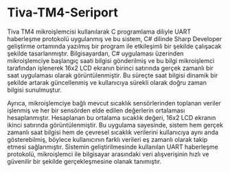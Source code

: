 # Tiva-TM4-Seriport
Tiva TM4 mikroişlemcisi kullanılarak C programlama diliyle UART haberleşme protokolü uygulanmış ve bu sistem, C# dilinde Sharp Developer geliştirme ortamında yazılmış bir program ile etkileşimli bir şekilde çalışacak şekilde tasarlanmıştır. Bilgisayardan, C# uygulaması üzerinden mikroişlemciye başlangıç saati bilgisi gönderilmiş ve bu bilgi mikroişlemci tarafından işlenerek 16x2 LCD ekranın birinci satırında gerçek zamanlı bir saat uygulaması olarak görüntülenmiştir. Bu süreçte saat bilgisi dinamik bir şekilde artarak güncellenmiş ve kullanıcıya sürekli olarak doğru zaman bilgisi sunulmuştur.

Ayrıca, mikroişlemciye bağlı mevcut sıcaklık sensörlerinden toplanan veriler işlenmiş ve her bir sensörden elde edilen değerlerin ortalaması hesaplanmıştır. Hesaplanan bu ortalama sıcaklık değeri, 16x2 LCD ekranın ikinci satırında görüntülenmiştir. Bu uygulama sayesinde, sistem hem gerçek zamanlı saat bilgisi hem de çevresel sıcaklık verilerini kullanıcıya aynı anda gösterebilmiş, böylece kullanıcının farklı verileri eş zamanlı olarak takip etmesi sağlanmıştır. Sistemin geliştirilmesinde kullanılan UART haberleşme protokolü, mikroişlemci ile bilgisayar arasındaki veri alışverişinin hızlı ve güvenilir bir şekilde gerçekleşmesine olanak tanımıştır.
